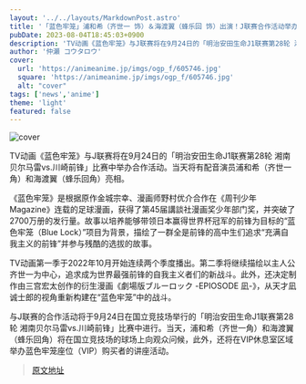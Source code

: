 ```yaml
---
layout: '../../layouts/MarkdownPost.astro'
title: '「蓝色牢笼」浦和希（齐世一 饰）＆海渡翼（蜂乐回 饰）出演！J联赛合作活动举办'
pubDate: 2023-08-04T18:45:03+0900
description: 'TV动画《蓝色牢笼》与J联赛将在9月24日的「明治安田生命J1联赛第28轮 湘南贝尔马雷vs.川崎前锋」比赛中举办合作活动。届时将有声优浦和希（齐世一 饰）和海渡翼（蜂乐回 饰）出演。'
author: '仲瀬 コウタロウ'
cover:
  url: 'https://animeanime.jp/imgs/ogp_f/605746.jpg'
  square: 'https://animeanime.jp/imgs/ogp_f/605746.jpg'
  alt: "cover"
tags: ['news','anime']
theme: 'light'
featured: false
---
```


![cover](https://animeanime.jp/imgs/ogp_f/605746.jpg)

TV动画《蓝色牢笼》与J联赛将在9月24日的「明治安田生命J1联赛第28轮 湘南贝尔马雷vs.川崎前锋」比赛中举办合作活动。当天将有配音演员浦和希（齐世一角）和海渡翼（蜂乐回角）亮相。

《蓝色牢笼》是根据原作金城宗幸、漫画师野村优介合作在《周刊少年Magazine》连载的足球漫画，获得了第45届講談社漫画奖少年部门奖，并突破了2700万册的发行量。故事以培养能够带领日本赢得世界杯冠军的前锋为目标的“蓝色牢笼（Blue Lock）”项目为背景，描绘了一群全是前锋的高中生们追求“充满自我主义的前锋”并参与残酷的选拔的故事。

TV动画第一季于2022年10月开始连续两个季度播出。第二季将继续描绘以主人公齐世一为中心，追求成为世界最强前锋的自我主义者们的新战斗。此外，还决定制作由三宫宏太创作的衍生漫画《劇場版ブルーロック -EPIOSODE 凪-》，从天才凪诚士郎的视角重新构建在“蓝色牢笼”中的战斗。

与J联赛的合作活动将于9月24日在国立竞技场举行的「明治安田生命J1联赛第28轮 湘南贝尔马雷vs.川崎前锋」比赛中进行。当天，浦和希（齐世一角）和海渡翼（蜂乐回角）将在国立竞技场的球场上向观众问候，此外，还将在VIP休息室区域举办蓝色牢笼座位（VIP）购买者的讲座活动。

>[原文地址](https://animeanime.jp/article/2023/08/04/79088.html)  